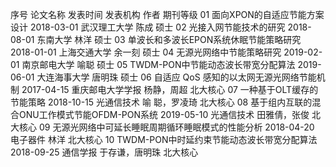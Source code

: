 序号	论文名称	发表时间	发表机构	作者	期刊等级
01	面向XPON的自适应节能方案设计	2018-03-01	武汉理工大学	陈成	硕士
02	光接入网节能技术的研究	2018-08-01	东南大学	林洋	硕士
03	单波长和多波长EPON系统休眠节能策略研究	2018-01-01	上海交通大学	余一刻	硕士
04	无源光网络中节能策略研究	2019-02-01	南京邮电大学	喻聪	硕士
05	TWDM-PON中节能动态波长带宽分配算法	2019-06-01	大连海事大学	唐明珠	硕士
06	自适应 QoS 感知的以太网无源光网络节能机制	2017-04-15	重庆邮电大学学报	杨静，周超	北大核心
07	一种基于OLT缓存的节能策略	2018-10-15	光通信技术	喻 聪，罗凌琦	北大核心
08	基于组内互联的混合ONU工作模式节能OFDM-PON系统	2019-05-10	光通信技术	田雅倩，张俊	北大核心
09	无源光网络中可延长睡眠周期循环睡眠模式的性能分析	2018-04-20	电子器件	林洋	北大核心
10	TWDM-PON中时延约束节能动态波长带宽分配算法	2018-09-25	通信学报	于存谦，唐明珠	北大核心

